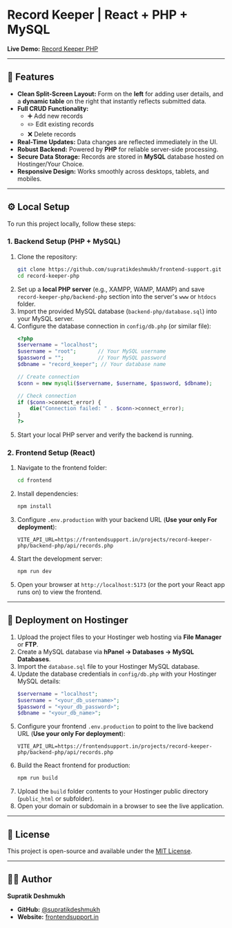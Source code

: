 # Record Keeper | React + PHP + MySQL

**Live Demo:** [Record Keeper PHP](https://frontendsupport.in/projects/record-keeper-php/)

---

## 🔹 Features  

- **Clean Split-Screen Layout:** Form on the **left** for adding user details, and a **dynamic table** on the right that instantly reflects submitted data.  
- **Full CRUD Functionality:**  
    - ➕ Add new records  
    - ✏️ Edit existing records  
    - ❌ Delete records  
- **Real-Time Updates:** Data changes are reflected immediately in the UI.  
- **Robust Backend:** Powered by **PHP** for reliable server-side processing.  
- **Secure Data Storage:** Records are stored in **MySQL** database hosted on Hostinger/Your Choice.  
- **Responsive Design:** Works smoothly across desktops, tablets, and mobiles.  

---

## ⚙️ Local Setup  

To run this project locally, follow these steps:

### 1. Backend Setup (PHP + MySQL)
1. Clone the repository:  
    ```bash
    git clone https://github.com/supratikdeshmukh/frontend-support.git
    cd record-keeper-php
    ```
2. Set up a **local PHP server** (e.g., XAMPP, WAMP, MAMP) and save `record-keeper-php/backend-php` section into the server's `www` or `htdocs` folder.  
3. Import the provided MySQL database (`backend-php/database.sql`) into your MySQL server.  
4. Configure the database connection in `config/db.php` (or similar file):  
    ```php
    <?php
    $servername = "localhost";
    $username = "root";       // Your MySQL username
    $password = "";           // Your MySQL password
    $dbname = "record_keeper"; // Your database name

    // Create connection
    $conn = new mysqli($servername, $username, $password, $dbname);

    // Check connection
    if ($conn->connect_error) {
        die("Connection failed: " . $conn->connect_error);
    }
    ?>
    ```
5. Start your local PHP server and verify the backend is running.

### 2. Frontend Setup (React)
1. Navigate to the frontend folder:  
    ```bash
    cd frontend
    ```
2. Install dependencies:  
    ```bash
    npm install
    ```
3. Configure `.env.production` with your backend URL (**Use your only For deployment**):  
    ```
    VITE_API_URL=https://frontendsupport.in/projects/record-keeper-php/backend-php/api/records.php
    ```
4. Start the development server:  
    ```bash
    npm run dev
    ```
5. Open your browser at `http://localhost:5173` (or the port your React app runs on) to view the frontend.

---

## 🚀 Deployment on Hostinger  

1. Upload the project files to your Hostinger web hosting via **File Manager** or **FTP**.  
2. Create a MySQL database via **hPanel → Databases → MySQL Databases**.  
3. Import the `database.sql` file to your Hostinger MySQL database.  
4. Update the database credentials in `config/db.php` with your Hostinger MySQL details:  
    ```php
    $servername = "localhost";
    $username = "<your_db_username>";
    $password = "<your_db_password>";
    $dbname = "<your_db_name>";
    ```
5. Configure your frontend `.env.production` to point to the live backend URL (**Use your only For deployment**):  
    ```
    VITE_API_URL=https://frontendsupport.in/projects/record-keeper-php/backend-php/api/records.php
    ```
6. Build the React frontend for production:  
    ```bash
    npm run build
    ```
7. Upload the `build` folder contents to your Hostinger public directory (`public_html` or subfolder).  
8. Open your domain or subdomain in a browser to see the live application.

---

## 📜 License  

This project is open-source and available under the [MIT License](LICENSE).  

---

## 👨‍💻 Author  

**Supratik Deshmukh**  

- **GitHub:** [@supratikdeshmukh](https://github.com/supratikdeshmukh)  
- **Website:** [frontendsupport.in](https://frontendsupport.in)  
